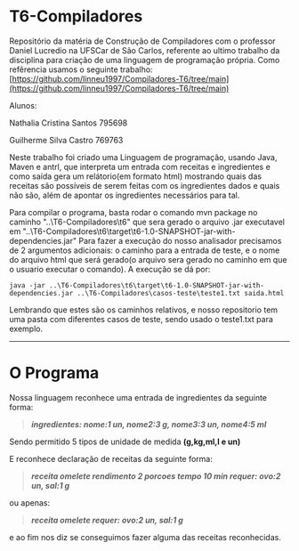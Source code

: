 # T6-Compiladores
Repositório da matéria de Construção de Compiladores com o professor Daniel Lucredio na UFSCar de São Carlos, referente ao ultimo trabalho da disciplina para criação de uma linguagem de programação própria. Como refêrencia usamos o seguinte trabalho: [https://github.com/linneu1997/Compiladores-T6/tree/main](https://github.com/linneu1997/Compiladores-T6/tree/main)


Alunos:

Nathalia Cristina Santos 795698

Guilherme Silva Castro 769763


Neste trabalho foi criado uma Linguagem de programação, usando Java, Maven e antrl, que interpreta um entrada com receitas e ingredientes e como saída gera um relátorio(em formato html) mostrando quais das receitas são possíveis de serem feitas com os ingredientes dados e quais não são, além de apontar os ingredientes necessários para tal.


Para compilar o programa, basta rodar o comando mvn package no caminho "..\T6-Compiladores\t6" que sera gerado o arquivo .jar executavel em "..\T6-Compiladores\t6\target\t6-1.0-SNAPSHOT-jar-with-dependencies.jar"
Para fazer a execução do nosso analisador precisamos de 2 argumentos adicionais: o caminho para a entrada de teste, e o nome do arquivo html que será gerado(o arquivo sera gerado no caminho em que o usuario executar o comando). A execução se dá por:

 
`java -jar ..\T6-Compiladores\t6\target\t6-1.0-SNAPSHOT-jar-with-dependencies.jar ..\T6-Compiladores\casos-teste\teste1.txt saida.html`


Lembrando que estes são os caminhos relativos, e nosso repositorio tem uma pasta com diferentes casos de teste, sendo usado o teste1.txt para exemplo.

---
# O Programa

Nossa linguagem reconhece uma entrada de ingredientes da seguinte forma:

>***ingredientes: nome:1 un, nome2:3 g, nome3:3 un, nome4:5 ml***

Sendo permitido 5 tipos de unidade de medida **(g,kg,ml,l e un)**


E reconhece declaração de receitas da seguinte forma:

>***receita omelete rendimento 2 porcoes tempo 10 min requer: ovo:2 un, sal:1 g***

ou apenas:

>***receita omelete requer: ovo:2 un, sal:1 g***

e ao fim nos diz se conseguimos fazer alguma das receitas reconhecidas.
